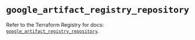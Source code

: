 # `google_artifact_registry_repository`

Refer to the Terraform Registry for docs: [`google_artifact_registry_repository`](https://registry.terraform.io/providers/hashicorp/google/6.35.0/docs/resources/artifact_registry_repository).
